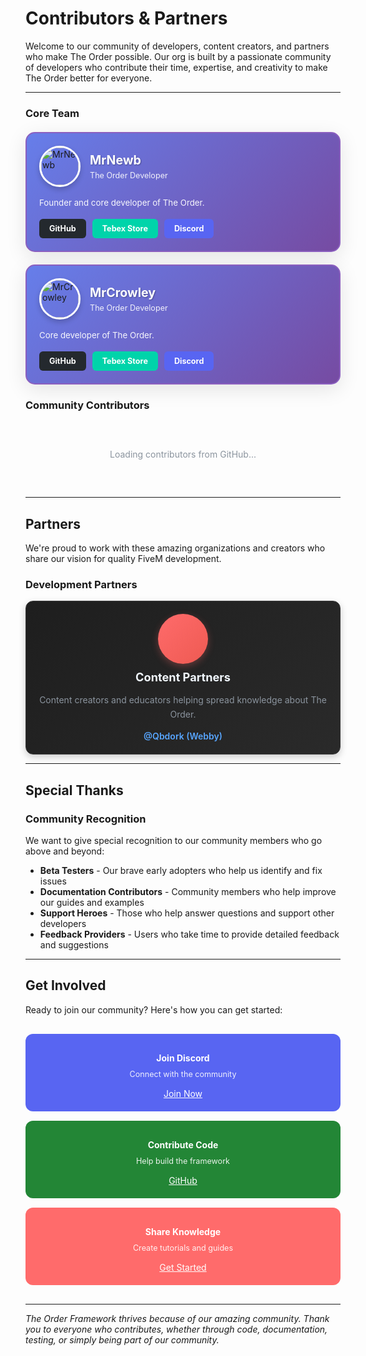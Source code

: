 # <i class="fas fa-handshake"></i> Contributors & Partners

Welcome to our community of developers, content creators, and partners who make The Order possible.
Our org is built by a passionate community of developers who contribute their time, expertise, and creativity to make The Order better for everyone.

---

### Core Team

<div style="display: grid; grid-template-columns: repeat(auto-fit, minmax(300px, 1fr)); gap: 20px; margin: 20px 0;">
  
  <div style="background: linear-gradient(135deg, #667eea 0%, #764ba2 100%); padding: 20px; border-radius: 15px; box-shadow: 0 8px 32px rgba(0,0,0,0.1); border: 2px solid #8b5fbf;">
    <div style="display: flex; align-items: center; gap: 15px; margin-bottom: 15px;">
      <img src="https://github.com/MrNewb.png" alt="MrNewb" style="width: 60px; height: 60px; border-radius: 50%; border: 3px solid white; box-shadow: 0 4px 8px rgba(0,0,0,0.2);">
      <div>
        <h3 style="margin: 0; color: white; font-size: 1.4em; text-shadow: 1px 1px 2px rgba(0,0,0,0.3);">MrNewb</h3>
        <p style="margin: 5px 0 0 0; color: rgba(255,255,255,0.9); font-size: 0.9em;">The Order Developer</p>
      </div>
    </div>
    <p style="color: rgba(255,255,255,0.95); margin: 0 0 15px 0; line-height: 1.6; font-size: 0.95em;">
      Founder and core developer of The Order.
    </p>
    <div style="display: flex; gap: 10px; flex-wrap: wrap;">
      <a href="https://github.com/MrNewb" target="_blank" style="display: inline-block; background: #24292e; color: white; padding: 8px 16px; border-radius: 6px; text-decoration: none; font-weight: bold; font-size: 0.9em; transition: all 0.3s ease;" onmouseover="this.style.background='#0366d6'" onmouseout="this.style.background='#24292e'">
        <i class="fab fa-github"></i> GitHub
      </a>
      <a href="https://mrnewbscripts.tebex.io/" target="_blank" style="display: inline-block; background: #00d4aa; color: white; padding: 8px 16px; border-radius: 6px; text-decoration: none; font-weight: bold; font-size: 0.9em; transition: all 0.3s ease;" onmouseover="this.style.background='#00b894'" onmouseout="this.style.background='#00d4aa'">
        <i class="fas fa-shopping-cart"></i> Tebex Store
      </a>
      <a href="https://discord.gg/mrnewbscripts" target="_blank" style="display: inline-block; background: #5865f2; color: white; padding: 8px 16px; border-radius: 6px; text-decoration: none; font-weight: bold; font-size: 0.9em; transition: all 0.3s ease;" onmouseover="this.style.background='#4752c4'" onmouseout="this.style.background='#5865f2'">
        <i class="fab fa-discord"></i> Discord
      </a>
    </div>
  </div>

  <div style="background: linear-gradient(135deg, #667eea 0%, #764ba2 100%); padding: 20px; border-radius: 15px; box-shadow: 0 8px 32px rgba(0,0,0,0.1); border: 2px solid #8b5fbf;">
    <div style="display: flex; align-items: center; gap: 15px; margin-bottom: 15px;">
      <img src="https://github.com/gononono64.png" alt="MrCrowley" style="width: 60px; height: 60px; border-radius: 50%; border: 3px solid white; box-shadow: 0 4px 8px rgba(0,0,0,0.2);">
      <div>
        <h3 style="margin: 0; color: white; font-size: 1.4em; text-shadow: 1px 1px 2px rgba(0,0,0,0.3);">MrCrowley</h3>
        <p style="margin: 5px 0 0 0; color: rgba(255,255,255,0.9); font-size: 0.9em;">The Order Developer</p>
      </div>
    </div>
    <p style="color: rgba(255,255,255,0.95); margin: 0 0 15px 0; line-height: 1.6; font-size: 0.95em;">
      Core developer of The Order.
    </p>
    <div style="display: flex; gap: 10px; flex-wrap: wrap;">
      <a href="https://github.com/gononono64" target="_blank" style="display: inline-block; background: #24292e; color: white; padding: 8px 16px; border-radius: 6px; text-decoration: none; font-weight: bold; font-size: 0.9em; transition: all 0.3s ease;" onmouseover="this.style.background='#0366d6'" onmouseout="this.style.background='#24292e'">
        <i class="fab fa-github"></i> GitHub
      </a>
      <a href="https://mrcscripts.tebex.io/" target="_blank" style="display: inline-block; background: #00d4aa; color: white; padding: 8px 16px; border-radius: 6px; text-decoration: none; font-weight: bold; font-size: 0.9em; transition: all 0.3s ease;" onmouseover="this.style.background='#00b894'" onmouseout="this.style.background='#00d4aa'">
        <i class="fas fa-shopping-cart"></i> Tebex Store
      </a>
      <a href="https://discord.gg/aQYJYptZNP" target="_blank" style="display: inline-block; background: #5865f2; color: white; padding: 8px 16px; border-radius: 6px; text-decoration: none; font-weight: bold; font-size: 0.9em; transition: all 0.3s ease;" onmouseover="this.style.background='#4752c4'" onmouseout="this.style.background='#5865f2'">
        <i class="fab fa-discord"></i> Discord
      </a>
    </div>
  </div>

</div>

### Community Contributors

<div id="github-contributors" style="margin: 20px 0;">
  <div style="text-align: center; padding: 40px;">
    <div style="color: #8b949e;">Loading contributors from GitHub...</div>
  </div>
</div>


---

## <i class="fas fa-handshake"></i> Partners

We're proud to work with these amazing organizations and creators who share our vision for quality FiveM development.

### Development Partners

<div style="background: linear-gradient(135deg, #1e1e1e 0%, #2a2a2a 100%); border: 1px solid #3a3a3a; border-radius: 12px; padding: 20px; box-shadow: 0 4px 12px rgba(0, 0, 0, 0.2);">
  <div style="text-align: center; margin-bottom: 15px;">
    <div style="width: 80px; height: 80px; background: linear-gradient(135deg, #ff6b6b 0%, #ee5a52 100%); border-radius: 50%; display: flex; align-items: center; justify-content: center; margin: 0 auto 10px; font-size: 2em; color: white; box-shadow: 0 4px 12px rgba(255, 107, 107, 0.3);">
      <i class="fas fa-video"></i>
    </div>
    <h4 style="color: #f0f6fc; margin: 0; font-size: 1.3em;">Content Partners</h4>
  </div>
  <p style="color: #8b949e; text-align: center; line-height: 1.6; margin: 15px 0;">
    Content creators and educators helping spread knowledge about The Order.
  </p>
  <div style="text-align: center; margin-top: 15px;">
    <a href="https://www.youtube.com/@Qbdork" target="_blank" style="color: #58a6ff; text-decoration: none; font-weight: 600;">
      @Qbdork (Webby)
    </a>
  </div>
</div>

---

## <i class="fas fa-heart"></i> Special Thanks

### Community Recognition

We want to give special recognition to our community members who go above and beyond:

- **Beta Testers** - Our brave early adopters who help us identify and fix issues
- **Documentation Contributors** - Community members who help improve our guides and examples
- **Support Heroes** - Those who help answer questions and support other developers
- **Feedback Providers** - Users who take time to provide detailed feedback and suggestions

---

## <i class="fas fa-phone"></i> Get Involved

Ready to join our community? Here's how you can get started:

<div style="display: grid; grid-template-columns: repeat(auto-fit, minmax(250px, 1fr)); gap: 15px; margin: 30px 0;">
  
  <div style="background: #5865f2; padding: 20px; border-radius: 12px; text-align: center; color: white;">
    <div style="font-size: 2em; margin-bottom: 10px;"><i class="fab fa-discord"></i></div>
    <h4 style="margin: 0 0 10px 0;">Join Discord</h4>
    <p style="margin: 0 0 15px 0; opacity: 0.9; font-size: 0.9em;">Connect with the community</p>
    <a href="https://discord.gg/MukwBuJjP7" target="_blank" style="color: white; text-decoration: underline;">Join Now</a>
  </div>

  <div style="background: #238636; padding: 20px; border-radius: 12px; text-align: center; color: white;">
    <div style="font-size: 2em; margin-bottom: 10px;"><i class="fas fa-wrench"></i></div>
    <h4 style="margin: 0 0 10px 0;">Contribute Code</h4>
    <p style="margin: 0 0 15px 0; opacity: 0.9; font-size: 0.9em;">Help build the framework</p>
    <a href="https://github.com/TheOrderFivem" target="_blank" style="color: white; text-decoration: underline;">GitHub</a>
  </div>

  <div style="background: #ff6b6b; padding: 20px; border-radius: 12px; text-align: center; color: white;">
    <div style="font-size: 2em; margin-bottom: 10px;"><i class="fas fa-book"></i></div>
    <h4 style="margin: 0 0 10px 0;">Share Knowledge</h4>
    <p style="margin: 0 0 15px 0; opacity: 0.9; font-size: 0.9em;">Create tutorials and guides</p>
    <a href="https://discord.gg/MukwBuJjP7" target="_blank" style="color: white; text-decoration: underline;">Get Started</a>
  </div>

</div>

---

*The Order Framework thrives because of our amazing community. Thank you to everyone who contributes, whether through code, documentation, testing, or simply being part of our community.*
